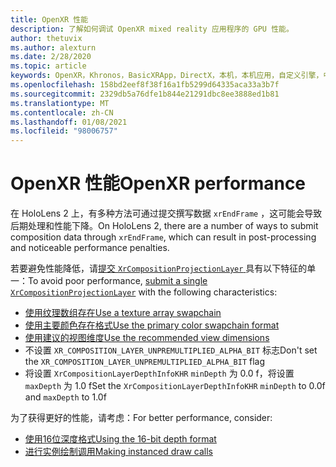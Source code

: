 ```yaml
---
title: OpenXR 性能
description: 了解如何调试 OpenXR mixed reality 应用程序的 GPU 性能。
author: thetuvix
ms.author: alexturn
ms.date: 2/28/2020
ms.topic: article
keywords: OpenXR，Khronos，BasicXRApp，DirectX，本机，本机应用，自定义引擎，中间件，性能，优化，GPU 调试，RenderDoc，PIX
ms.openlocfilehash: 158bd2eef8f38f16a1fb5299d64335aca33a3b7f
ms.sourcegitcommit: 2329db5a76dfe1b844e21291dbc8ee3888ed1b81
ms.translationtype: MT
ms.contentlocale: zh-CN
ms.lasthandoff: 01/08/2021
ms.locfileid: "98006757"
---
```

# <a name="openxr-performance"></a><span data-ttu-id="1aa54-104">OpenXR 性能</span><span class="sxs-lookup"><span data-stu-id="1aa54-104">OpenXR performance</span></span>

<span data-ttu-id="1aa54-105">在 HoloLens 2 上，有多种方法可通过提交撰写数据 `xrEndFrame` ，这可能会导致后期处理和性能下降。</span><span class="sxs-lookup"><span data-stu-id="1aa54-105">On HoloLens 2, there are a number of ways to submit composition data through `xrEndFrame`, which can result in post-processing and noticeable performance penalties.</span></span>

<span data-ttu-id="1aa54-106">若要避免性能降低，请[提交 `XrCompositionProjectionLayer` ](openxr-best-practices.md#use-a-single-projection-layer)具有以下特征的单一：</span><span class="sxs-lookup"><span data-stu-id="1aa54-106">To avoid poor performance, [submit a single `XrCompositionProjectionLayer`](openxr-best-practices.md#use-a-single-projection-layer) with the following characteristics:</span></span>

* [<span data-ttu-id="1aa54-107">使用纹理数组存在</span><span class="sxs-lookup"><span data-stu-id="1aa54-107">Use a texture array swapchain</span></span>](openxr-best-practices.md#render-with-texture-array-and-vprt)
* [<span data-ttu-id="1aa54-108">使用主要颜色存在格式</span><span class="sxs-lookup"><span data-stu-id="1aa54-108">Use the primary color swapchain format</span></span>](openxr-best-practices.md#select-a-swapchain-format)
* [<span data-ttu-id="1aa54-109">使用建议的视图维度</span><span class="sxs-lookup"><span data-stu-id="1aa54-109">Use the recommended view dimensions</span></span>](openxr-best-practices.md#render-with-recommended-rendering-parameters-and-frame-timing)
* <span data-ttu-id="1aa54-110">不设置 `XR_COMPOSITION_LAYER_UNPREMULTIPLIED_ALPHA_BIT` 标志</span><span class="sxs-lookup"><span data-stu-id="1aa54-110">Don't set the `XR_COMPOSITION_LAYER_UNPREMULTIPLIED_ALPHA_BIT` flag</span></span>
* <span data-ttu-id="1aa54-111">将设置 `XrCompositionLayerDepthInfoKHR` `minDepth` 为 0.0 f，将设置 `maxDepth` 为 1.0 f</span><span class="sxs-lookup"><span data-stu-id="1aa54-111">Set the `XrCompositionLayerDepthInfoKHR` `minDepth` to 0.0f and `maxDepth` to 1.0f</span></span>

<span data-ttu-id="1aa54-112">为了获得更好的性能，请考虑：</span><span class="sxs-lookup"><span data-stu-id="1aa54-112">For better performance, consider:</span></span>

* [<span data-ttu-id="1aa54-113">使用16位深度格式</span><span class="sxs-lookup"><span data-stu-id="1aa54-113">Using the 16-bit depth format</span></span>](openxr-best-practices.md#choose-a-reasonable-depth-range)
* [<span data-ttu-id="1aa54-114">进行实例绘制调用</span><span class="sxs-lookup"><span data-stu-id="1aa54-114">Making instanced draw calls</span></span>](openxr-best-practices.md#render-with-texture-array-and-vprt)
